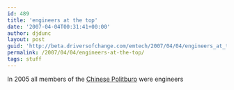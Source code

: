 ```yaml
---
id: 489
title: 'engineers at the top'
date: '2007-04-04T00:31:41+00:00'
author: djdunc
layout: post
guid: 'http://beta.driversofchange.com/emtech/2007/04/04/engineers_at_the_top/'
permalink: /2007/04/04/engineers-at-the-top/
tags: stuff
---
```


In 2005 all members of the [Chinese Politburo](http://en.wikipedia.org/wiki/Politburo_Standing_Committee_of_the_Communist_Party_of_China) were engineers